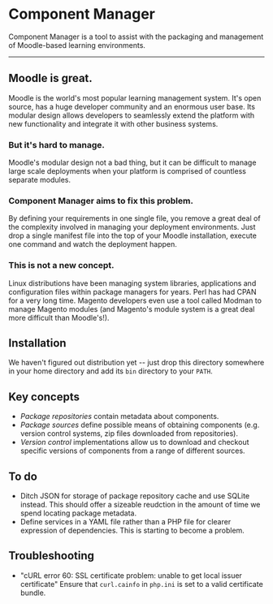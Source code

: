 # Component Manager

Component Manager is a tool to assist with the packaging and management 
of Moodle-based learning environments.

* * *

## Moodle is great.

Moodle is the world's most popular learning management system. It's open source,
has a huge developer community and an enormous user base. Its modular design
allows developers to seamlessly extend the platform with new functionality and
integrate it with other business systems.

### But it's hard to manage.

Moodle's modular design not a bad thing, but it can be difficult to manage large
scale deployments when your platform is comprised of countless separate modules.

### Component Manager aims to fix this problem.

By defining your requirements in one single file, you remove a great deal of the
complexity involved in managing your deployment environments. Just drop a single
manifest file into the top of your Moodle installation, execute one command and
watch the deployment happen.

### This is not a new concept.

Linux distributions have been managing system libraries, applications and
configuration files within package managers for years. Perl has had CPAN for a
very long time. Magento developers even use a tool called Modman to manage
Magento modules (and Magento's module system is a great deal more difficult than
Moodle's!).

## Installation

We haven't figured out distribution yet -- just drop this directory somewhere in
your home directory and add its ```bin``` directory to your ```PATH```.

## Key concepts

* _Package repositories_ contain metadata about components.
* _Package sources_ define possible means of obtaining components (e.g. version
  control systems, zip files downloaded from repositories).
* _Version control_ implementations allow us to download and checkout specific
  versions of components from a range of different sources.

## To do

* Ditch JSON for storage of package repository cache and use SQLite instead.
  This should offer a sizeable reudction in the amount of time we spend locating
  package metadata.
* Define services in a YAML file rather than a PHP file for clearer expression
  of dependencies. This is starting to become a problem.

## Troubleshooting

* "cURL error 60: SSL certificate problem: unable to get local issuer certificate"
  Ensure that ```curl.cainfo``` in ```php.ini``` is set to a valid certificate bundle.
